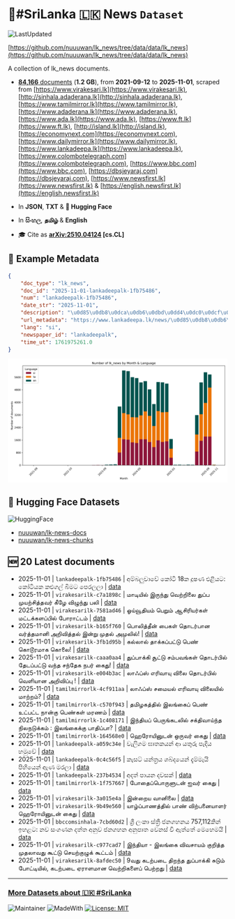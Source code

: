 # 📄#SriLanka 🇱🇰 News `Dataset`

![LastUpdated](https://img.shields.io/badge/last_updated-2025--11--01_11:17:53-green)

[https://github.com/nuuuwan/lk_news/tree/data/data/lk_news](https://github.com/nuuuwan/lk_news/tree/data/data/lk_news)

A collection of lk_news documents.

- [**84,166** documents](https://github.com/nuuuwan/lk_news/tree/data/data/lk_news) (**1.2 GB**), from **2021-09-12** to **2025-11-01**, scraped from [https://www.virakesari.lk](https://www.virakesari.lk), [http://sinhala.adaderana.lk](http://sinhala.adaderana.lk), [https://www.tamilmirror.lk](https://www.tamilmirror.lk), [https://www.adaderana.lk](https://www.adaderana.lk), [https://www.ada.lk](https://www.ada.lk), [https://www.ft.lk](https://www.ft.lk), [http://island.lk](http://island.lk), [https://economynext.com](https://economynext.com), [https://www.dailymirror.lk](https://www.dailymirror.lk), [https://www.lankadeepa.lk](https://www.lankadeepa.lk), [https://www.colombotelegraph.com](https://www.colombotelegraph.com), [https://www.bbc.com](https://www.bbc.com), [https://dbsjeyaraj.com](https://dbsjeyaraj.com), [https://www.newsfirst.lk](https://www.newsfirst.lk) & [https://english.newsfirst.lk](https://english.newsfirst.lk)

- In **JSON**, **TXT** & **🤗 Hugging Face**

- In **සිංහල**, **தமிழ்** & **English**

- 🎓 Cite as **[arXiv:2510.04124](https://arxiv.org/abs/2510.04124) [cs.CL]**

## 📝 Example Metadata

```json
{
    "doc_type": "lk_news",
    "doc_id": "2025-11-01-lankadeepalk-1fb75486",
    "num": "lankadeepalk-1fb75486",
    "date_str": "2025-11-01",
    "description": "\u0d85\u0db8\u0dca\u0db6\u0dbd\u0dd4\u0dc0\u0dcf\u0dc0\u0dda \u0d9a\u0ddd\u0da7\u0dd2 18\u0d9a \u0daf\u0dd6\u0dc2\u0dab \u0d91\u0dc5\u0dd2\u0dba\u0da7: \u0d9a\u0ddd\u0da7\u0dd2\u0dba\u0d9a \u0d9a\u0dc5\u0dd4\u0d9c\u0dbd\u0dca \u0db6\u0dd2\u0db8\u0da7 \u0db4\u0dd9\u0dbb\u0dbd\u0dbd\u0dcf",
    "url_metadata": "https://www.lankadeepa.lk/news/\u0d85\u0db8\u0db6\u0dbd\u0dc0\u0dc0-\u0d9a\u0da7-18\u0d9a-\u0daf\u0dc2\u0dab-\u0d91\u0dc5\u0dba\u0da7-\u0d9a\u0da7\u0dba\u0d9a-\u0d9a\u0dc5\u0d9c\u0dbd-\u0db6\u0db8\u0da7-\u0db4\u0dbb\u0dbd\u0dbd/101-682473",
    "lang": "si",
    "newspaper_id": "lankadeepalk",
    "time_ut": 1761975261.0
}
```

![Chart](https://raw.githubusercontent.com/nuuuwan/lk_news/refs/heads/data/data/lk_news/docs_by_month_and_lang.png)

## 🤗 Hugging Face Datasets

![HuggingFace](https://img.shields.io/badge/-HuggingFace-FDEE21?style=for-the-badge&logo=HuggingFace)

- [nuuuwan/lk-news-docs](https://huggingface.co/datasets/nuuuwan/lk-news-docs)
- [nuuuwan/lk-news-chunks](https://huggingface.co/datasets/nuuuwan/lk-news-chunks)

## 🆕 20 Latest documents

- 2025-11-01 | `lankadeepalk-1fb75486` | අම්බලුවාවේ කෝටි 18ක දූෂණ එළියට: කෝටියක කළුගල් බිමට පෙරලලා | [data](https://github.com/nuuuwan/lk_news/tree/data/data/lk_news/2020s/2025/2025-11-01-lankadeepalk-1fb75486)
- 2025-11-01 | `virakesarilk-c7a1898c` | மாடியில் இருந்து வெற்றிலை துப்ப முயற்சித்தவர் கீழே விழுந்து பலி | [data](https://github.com/nuuuwan/lk_news/tree/data/data/lk_news/2020s/2025/2025-11-01-virakesarilk-c7a1898c)
- 2025-11-01 | `virakesarilk-7581ad46` | ஓய்வூதியம் பெறும் ஆசிரியர்கள் மட்டக்களப்பில் போராட்டம் | [data](https://github.com/nuuuwan/lk_news/tree/data/data/lk_news/2020s/2025/2025-11-01-virakesarilk-7581ad46)
- 2025-11-01 | `virakesarilk-b165f760` | பொலித்தீன் பைகள் தொடர்பான வர்த்தமானி அறிவித்தல் இன்று முதல் அமுலில்! | [data](https://github.com/nuuuwan/lk_news/tree/data/data/lk_news/2020s/2025/2025-11-01-virakesarilk-b165f760)
- 2025-11-01 | `virakesarilk-3fb1d95b` | கல்லால் தாக்கப்பட்டு பெண் கொடூரமாக கொலை! | [data](https://github.com/nuuuwan/lk_news/tree/data/data/lk_news/2020s/2025/2025-11-01-virakesarilk-3fb1d95b)
- 2025-11-01 | `virakesarilk-caaa0aa4` | துப்பாக்கி சூட்டு சம்பவங்கள் தொடர்பில்  தேடப்பட்டு வந்த சந்தேக நபர் கைது! | [data](https://github.com/nuuuwan/lk_news/tree/data/data/lk_news/2020s/2025/2025-11-01-virakesarilk-caaa0aa4)
- 2025-11-01 | `virakesarilk-e004b3ac` | லாஃப்ஸ் எரிவாயு விலை தொடர்பில் வெளியான அறிவிப்பு ! | [data](https://github.com/nuuuwan/lk_news/tree/data/data/lk_news/2020s/2025/2025-11-01-virakesarilk-e004b3ac)
- 2025-11-01 | `tamilmirrorlk-4cf911aa` | லாஃப்ஸ் சமையல் எரிவாயு விலையில் மாற்றம்? | [data](https://github.com/nuuuwan/lk_news/tree/data/data/lk_news/2020s/2025/2025-11-01-tamilmirrorlk-4cf911aa)
- 2025-11-01 | `tamilmirrorlk-c570f943` | தமிழகத்தில் இலங்கைப் பெண் உட்பட்ட நான்கு பெண்கள் மரணம் | [data](https://github.com/nuuuwan/lk_news/tree/data/data/lk_news/2020s/2025/2025-11-01-tamilmirrorlk-c570f943)
- 2025-11-01 | `tamilmirrorlk-1c408171` | இந்தியப் பெருங்கடலில் சக்திவாய்ந்த நிலநடுக்கம் : இலங்கைக்கு பாதிப்பா? | [data](https://github.com/nuuuwan/lk_news/tree/data/data/lk_news/2020s/2025/2025-11-01-tamilmirrorlk-1c408171)
- 2025-11-01 | `tamilmirrorlk-164568e0` | ஹெரோயினுடன் ஒருவர் கைது | [data](https://github.com/nuuuwan/lk_news/tree/data/data/lk_news/2020s/2025/2025-11-01-tamilmirrorlk-164568e0)
- 2025-11-01 | `lankadeepalk-a059c34e` | වැලිගම ඝාතකයන් ආ යතුරු පැදිය හමුවේ | [data](https://github.com/nuuuwan/lk_news/tree/data/data/lk_news/2020s/2025/2025-11-01-lankadeepalk-a059c34e)
- 2025-11-01 | `lankadeepalk-0c4c56f5` | කැසට් යන්ත්‍රය ශබ්දයෙන් දැම්මැයි පිහියෙන් ඇණ මරලා | [data](https://github.com/nuuuwan/lk_news/tree/data/data/lk_news/2020s/2025/2025-11-01-lankadeepalk-0c4c56f5)
- 2025-11-01 | `lankadeepalk-237b4534` | අදත් පායන දවසක් | [data](https://github.com/nuuuwan/lk_news/tree/data/data/lk_news/2020s/2025/2025-11-01-lankadeepalk-237b4534)
- 2025-11-01 | `tamilmirrorlk-1f757667` | போதைப்பொருளுடன் ஐவர் கைது | [data](https://github.com/nuuuwan/lk_news/tree/data/data/lk_news/2020s/2025/2025-11-01-tamilmirrorlk-1f757667)
- 2025-11-01 | `virakesarilk-3a015e4a` | இன்றைய வானிலை | [data](https://github.com/nuuuwan/lk_news/tree/data/data/lk_news/2020s/2025/2025-11-01-virakesarilk-3a015e4a)
- 2025-11-01 | `virakesarilk-9b49e560` | யாழ்ப்பாணத்தில் பாண் விற்பனையாளர் ஹெரோயினுடன் கைது | [data](https://github.com/nuuuwan/lk_news/tree/data/data/lk_news/2020s/2025/2025-11-01-virakesarilk-9b49e560)
- 2025-11-01 | `bbccomsinhala-7cbd60d2` | ශ්‍රී ලංකා ස්ත්‍රී ජනගහනය 757,112කින් ඉහළට: නව සංගණන දත්ත අනුව ජනගහන අනුපාත වෙනස් වී ඇත්තේ මෙහෙමයි | [data](https://github.com/nuuuwan/lk_news/tree/data/data/lk_news/2020s/2025/2025-11-01-bbccomsinhala-7cbd60d2)
- 2025-11-01 | `virakesarilk-c977cad7` | இந்தியா - இலங்கை விவசாயம் குறித்த முதலாவது கூட்டு செயற்குழுக் கூட்டம் | [data](https://github.com/nuuuwan/lk_news/tree/data/data/lk_news/2020s/2025/2025-11-01-virakesarilk-c977cad7)
- 2025-11-01 | `virakesarilk-8afdec50` | 9வது கடற்படை திறந்த துப்பாக்கி சுடும் போட்டியில், கடற்படை ஏராளமான வெற்றிகளைப் பெற்றது | [data](https://github.com/nuuuwan/lk_news/tree/data/data/lk_news/2020s/2025/2025-11-01-virakesarilk-8afdec50)

---

### [More Datasets about 🇱🇰 #SriLanka](https://github.com/nuuuwan/lk_datasets)

![Maintainer](https://img.shields.io/badge/maintainer-nuuuwan-red)
![MadeWith](https://img.shields.io/badge/made_with-python-blue)
[![License: MIT](https://img.shields.io/badge/License-MIT-yellow.svg)](https://opensource.org/licenses/MIT)
